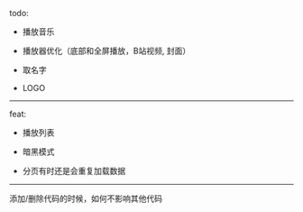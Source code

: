 todo:

- 播放音乐

- 播放器优化（底部和全屏播放，B站视频, 封面）

- 取名字

- LOGO

---

feat:

- 播放列表

- 暗黑模式

- 分页有时还是会重复加载数据


---

添加/删除代码的时候，如何不影响其他代码

